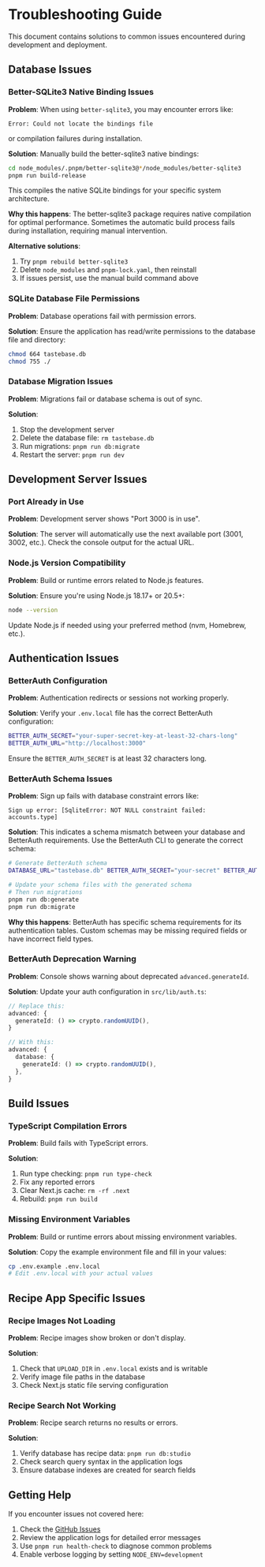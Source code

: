 # Troubleshooting Guide

This document contains solutions to common issues encountered during development and deployment.

## Database Issues

### Better-SQLite3 Native Binding Issues

**Problem**: When using `better-sqlite3`, you may encounter errors like:
```
Error: Could not locate the bindings file
```
or compilation failures during installation.

**Solution**: Manually build the better-sqlite3 native bindings:

```bash
cd node_modules/.pnpm/better-sqlite3@*/node_modules/better-sqlite3
pnpm run build-release
```

This compiles the native SQLite bindings for your specific system architecture.

**Why this happens**: The better-sqlite3 package requires native compilation for optimal performance. Sometimes the automatic build process fails during installation, requiring manual intervention.

**Alternative solutions**:
1. Try `pnpm rebuild better-sqlite3`
2. Delete `node_modules` and `pnpm-lock.yaml`, then reinstall
3. If issues persist, use the manual build command above

### SQLite Database File Permissions

**Problem**: Database operations fail with permission errors.

**Solution**: Ensure the application has read/write permissions to the database file and directory:

```bash
chmod 664 tastebase.db
chmod 755 ./
```

### Database Migration Issues

**Problem**: Migrations fail or database schema is out of sync.

**Solution**: 
1. Stop the development server
2. Delete the database file: `rm tastebase.db`
3. Run migrations: `pnpm run db:migrate`
4. Restart the server: `pnpm run dev`

## Development Server Issues

### Port Already in Use

**Problem**: Development server shows "Port 3000 is in use".

**Solution**: The server will automatically use the next available port (3001, 3002, etc.). Check the console output for the actual URL.

### Node.js Version Compatibility

**Problem**: Build or runtime errors related to Node.js features.

**Solution**: Ensure you're using Node.js 18.17+ or 20.5+:

```bash
node --version
```

Update Node.js if needed using your preferred method (nvm, Homebrew, etc.).

## Authentication Issues

### BetterAuth Configuration

**Problem**: Authentication redirects or sessions not working properly.

**Solution**: Verify your `.env.local` file has the correct BetterAuth configuration:

```bash
BETTER_AUTH_SECRET="your-super-secret-key-at-least-32-chars-long"
BETTER_AUTH_URL="http://localhost:3000"
```

Ensure the `BETTER_AUTH_SECRET` is at least 32 characters long.

### BetterAuth Schema Issues

**Problem**: Sign up fails with database constraint errors like:
```
Sign up error: [SqliteError: NOT NULL constraint failed: accounts.type]
```

**Solution**: This indicates a schema mismatch between your database and BetterAuth requirements. Use the BetterAuth CLI to generate the correct schema:

```bash
# Generate BetterAuth schema
DATABASE_URL="tastebase.db" BETTER_AUTH_SECRET="your-secret" BETTER_AUTH_URL="http://localhost:3000" NEXT_PUBLIC_APP_URL="http://localhost:3000" npx @better-auth/cli generate --yes

# Update your schema files with the generated schema
# Then run migrations
pnpm run db:generate
pnpm run db:migrate
```

**Why this happens**: BetterAuth has specific schema requirements for its authentication tables. Custom schemas may be missing required fields or have incorrect field types.

### BetterAuth Deprecation Warning

**Problem**: Console shows warning about deprecated `advanced.generateId`.

**Solution**: Update your auth configuration in `src/lib/auth.ts`:

```typescript
// Replace this:
advanced: {
  generateId: () => crypto.randomUUID(),
}

// With this:
advanced: {
  database: {
    generateId: () => crypto.randomUUID(),
  },
}
```

## Build Issues

### TypeScript Compilation Errors

**Problem**: Build fails with TypeScript errors.

**Solution**: 
1. Run type checking: `pnpm run type-check`
2. Fix any reported errors
3. Clear Next.js cache: `rm -rf .next`
4. Rebuild: `pnpm run build`

### Missing Environment Variables

**Problem**: Build or runtime errors about missing environment variables.

**Solution**: Copy the example environment file and fill in your values:

```bash
cp .env.example .env.local
# Edit .env.local with your actual values
```

## Recipe App Specific Issues

### Recipe Images Not Loading

**Problem**: Recipe images show broken or don't display.

**Solution**: 
1. Check that `UPLOAD_DIR` in `.env.local` exists and is writable
2. Verify image file paths in the database
3. Check Next.js static file serving configuration

### Recipe Search Not Working

**Problem**: Recipe search returns no results or errors.

**Solution**:
1. Verify database has recipe data: `pnpm run db:studio`
2. Check search query syntax in the application logs
3. Ensure database indexes are created for search fields

## Getting Help

If you encounter issues not covered here:

1. Check the [GitHub Issues](https://github.com/your-repo/tastebase/issues)
2. Review the application logs for detailed error messages
3. Use `pnpm run health-check` to diagnose common problems
4. Enable verbose logging by setting `NODE_ENV=development`